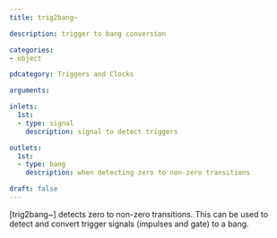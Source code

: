 ```yaml
---
title: trig2bang~

description: trigger to bang conversion

categories:
- object

pdcategory: Triggers and Clocks

arguments:

inlets:
  1st:
  - type: signal
    description: signal to detect triggers

outlets:
  1st:
  - type: bang
    description: when detecting zero to non-zero transitions

draft: false
---
```


[trig2bang~] detects zero to non-zero transitions. This can be used to detect and convert trigger signals (impulses and gate) to a bang.
